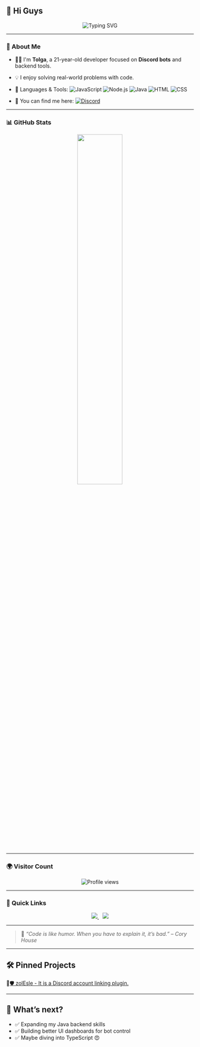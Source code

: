 ## 👋 Hi Guys

<p align="center">
  <img src="https://readme-typing-svg.herokuapp.com?font=Fira+Code&size=22&pause=1000&center=true&width=435&lines=Hi%2C+I'm+Zolqid!;Discord+Bot+Developer;Java+%7C+Node.js+%7C+JS+%7C+HTML%2FCSS;Always+learning+something+new!" alt="Typing SVG" />
</p>

---

### 🧠 About Me

* 🧑‍💻 I'm **Tolga**, a 21-year-old developer focused on **Discord bots** and backend tools.

* 💡 I enjoy solving real-world problems with code.

* 💬 Languages & Tools:
  ![JavaScript](https://img.shields.io/badge/-JavaScript-F7DF1E?style=for-the-badge\&logo=javascript\&logoColor=black)
  ![Node.js](https://img.shields.io/badge/-Node.js-339933?style=for-the-badge\&logo=nodedotjs\&logoColor=white)
  ![Java](https://img.shields.io/badge/-Java-007396?style=for-the-badge\&logo=java\&logoColor=white)
  ![HTML](https://img.shields.io/badge/-HTML5-E34F26?style=for-the-badge\&logo=html5\&logoColor=white)
  ![CSS](https://img.shields.io/badge/-CSS3-1572B6?style=for-the-badge\&logo=css3\&logoColor=white)

* 🔗 You can find me here:
  [![Discord](https://img.shields.io/badge/-Discord-5865F2?style=for-the-badge\&logo=discord\&logoColor=white)](https://discord.com/users/752882776985960500)

---

### 📊 GitHub Stats

<p align="center">
  <img width="49%" src="https://github-readme-stats.vercel.app/api?username=Zolqid&show_icons=true&theme=radical&hide_border=true" />
</p>

---

### 🌍 Visitor Count

<p align="center">
  <img src="https://komarev.com/ghpvc/?username=Zolqid&style=flat-square&color=blue" alt="Profile views" />
</p>

---

### 🔗 Quick Links

<p align="center">
  <a href="https://github.com/Zolqid">
    <img src="https://img.shields.io/badge/GitHub-Zolqid-181717?style=for-the-badge&logo=github&logoColor=white" />
  </a>

  <a href="https://discord.gg/UQZseCmRBN" style="margin-left:10px;">
    <img src="https://img.shields.io/badge/Join%20Discord-5865F2?style=for-the-badge&logo=discord&logoColor=white" />
  </a>
</p>

---
> 🧪 *“Code is like humor. When you have to explain it, it’s bad.” – Cory House*

---

## 🛠️ Pinned Projects

🔹[🛡️ zolEsle - It is a Discord account linking plugin.](https://github.com/Zolqid/zolEsle)


---

## 🎯 What’s next?

* ✅ Expanding my Java backend skills
* ✅ Building better UI dashboards for bot control
* ✅ Maybe diving into TypeScript 😍
